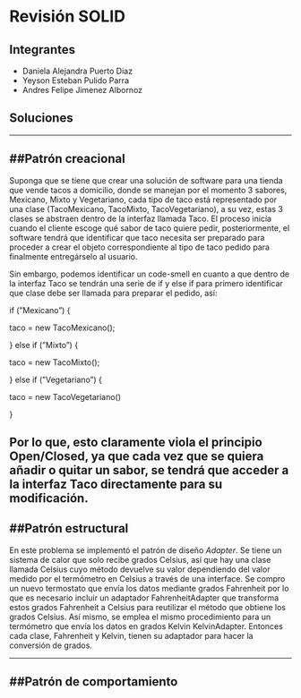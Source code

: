 # Revisión SOLID


## Integrantes

- Daniela Alejandra Puerto Diaz
- Yeyson Esteban Pulido Parra
- Andres Felipe Jimenez Albornoz




## Soluciones
----------------------
##Patrón creacional
-----------------------
Suponga que se tiene que crear una solución de software para una tienda que vende tacos a domicilio, donde se manejan por el momento 3 sabores, Mexicano, Mixto y Vegetariano, cada tipo de taco está representado por una clase (TacoMexicano, TacoMixto, TacoVegetariano), a su vez, estas 3 clases se abstraen dentro de la interfaz llamada Taco. El proceso inicia cuando el cliente escoge qué sabor de taco quiere pedir, posteriormente, el software tendrá que identificar que taco necesita ser preparado para proceder a crear el objeto correspondiente al tipo de taco pedido para finalmente entregárselo al usuario. 

Sin embargo, podemos identificar un code-smell en cuanto a que dentro de la interfaz Taco se tendrán una serie de if y else if para primero identificar que clase debe ser llamada para preparar el pedido, así:

if (”Mexicano”) {

taco = new TacoMexicano();

} else if (”Mixto”) {

taco = new TacoMixto();

} else if (”Vegetariano”) {

taco = new TacoVegetariano()

}

Por lo que, esto claramente viola el principio Open/Closed, ya que cada vez que se quiera añadir o quitar un sabor, se tendrá que acceder a la interfaz Taco directamente para su modificación.
--------------------------------
##Patrón estructural
------------------------
En este problema se implementó el patrón de diseño _Adapter_. Se tiene un sistema de calor que solo recibe grados Celsius, así que hay una clase llamada Celsius cuyo método devuelve su valor dependiendo del valor medido por el termómetro en Celsius a través de una interface. 
Se compro un nuevo termostato que envía los datos mediante grados Fahrenheit por lo que es necesario incluir un adaptador FahrenheitAdapter que transforma estos grados Fahrenheit a Celsius para reutilizar el método que obtiene los grados Celsius. 
Así mismo, se emplea el mismo procedimiento para un termómetro que envía los datos en grados Kelvin KelvinAdapter. Entonces cada clase, Fahrenheit y Kelvin, tienen su adaptador para hacer la conversión de grados.

----------------------------------
##Patrón de comportamiento
------------------------------





